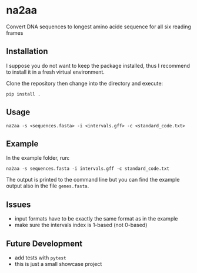 # na2aa
Convert DNA sequences to longest amino acide sequence for all six reading frames

## Installation
I suppose you do not want to keep the package installed, thus I recommend
to install it in a fresh virtual environment.


Clone the repository then change into the directory and execute:
```
pip install .
```

## Usage

```
na2aa -s <sequences.fasta> -i <intervals.gff> -c <standard_code.txt>
```

## Example

In the example folder, run:
```
na2aa -s sequences.fasta -i intervals.gff -c standard_code.txt
```
The output is printed to the command line but you can
find the example output also in the file `genes.fasta`.

## Issues

  * input formats have to be exactly the same format as in the example
  * make sure the intervals index is 1-based (not 0-based)

## Future Development
  * add tests with `pytest` 
  * this is just a small showcase project

